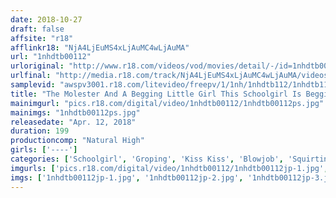 ```yaml
---
date: 2018-10-27
draft: false
affsite: "r18"
afflinkr18: "NjA4LjEuMS4xLjAuMC4wLjAuMA"
url: "1nhdtb00112"
urloriginal: "http://www.r18.com/videos/vod/movies/detail/-/id=1nhdtb00112"
urlfinal: "http://media.r18.com/track/NjA4LjEuMS4xLjAuMC4wLjAuMA/videos/vod/movies/detail/-/id=1nhdtb00112"
samplevid: "awspv3001.r18.com/litevideo/freepv/1/1nh/1nhdtb112/1nhdtb112_dmb_w.mp4"
title: "The Molester And A Begging Little Girl This Schoolgirl Is Begging For Cock When She Pissed Herself For The First Time In Orgasmic Ecstasy"
mainimgurl: "pics.r18.com/digital/video/1nhdtb00112/1nhdtb00112ps.jpg"
mainimgs: "1nhdtb00112ps.jpg"
releasedate: "Apr. 12, 2018"
duration: 199
productioncomp: "Natural High"
girls: ['----']
categories: ['Schoolgirl', 'Groping', 'Kiss Kiss', 'Blowjob', 'Squirting', 'Hi-Def']
imgurls: ['pics.r18.com/digital/video/1nhdtb00112/1nhdtb00112jp-1.jpg', 'pics.r18.com/digital/video/1nhdtb00112/1nhdtb00112jp-2.jpg', 'pics.r18.com/digital/video/1nhdtb00112/1nhdtb00112jp-3.jpg', 'pics.r18.com/digital/video/1nhdtb00112/1nhdtb00112jp-4.jpg', 'pics.r18.com/digital/video/1nhdtb00112/1nhdtb00112jp-5.jpg', 'pics.r18.com/digital/video/1nhdtb00112/1nhdtb00112jp-6.jpg', 'pics.r18.com/digital/video/1nhdtb00112/1nhdtb00112jp-7.jpg', 'pics.r18.com/digital/video/1nhdtb00112/1nhdtb00112jp-8.jpg', 'pics.r18.com/digital/video/1nhdtb00112/1nhdtb00112jp-9.jpg', 'pics.r18.com/digital/video/1nhdtb00112/1nhdtb00112jp-10.jpg', 'pics.r18.com/digital/video/1nhdtb00112/1nhdtb00112jp-11.jpg', 'pics.r18.com/digital/video/1nhdtb00112/1nhdtb00112jp-12.jpg', 'pics.r18.com/digital/video/1nhdtb00112/1nhdtb00112jp-13.jpg', 'pics.r18.com/digital/video/1nhdtb00112/1nhdtb00112jp-14.jpg', 'pics.r18.com/digital/video/1nhdtb00112/1nhdtb00112jp-15.jpg', 'pics.r18.com/digital/video/1nhdtb00112/1nhdtb00112jp-16.jpg', 'pics.r18.com/digital/video/1nhdtb00112/1nhdtb00112jp-17.jpg', 'pics.r18.com/digital/video/1nhdtb00112/1nhdtb00112jp-18.jpg', 'pics.r18.com/digital/video/1nhdtb00112/1nhdtb00112jp-19.jpg', 'pics.r18.com/digital/video/1nhdtb00112/1nhdtb00112jp-20.jpg']
imgs: ['1nhdtb00112jp-1.jpg', '1nhdtb00112jp-2.jpg', '1nhdtb00112jp-3.jpg', '1nhdtb00112jp-4.jpg', '1nhdtb00112jp-5.jpg', '1nhdtb00112jp-6.jpg', '1nhdtb00112jp-7.jpg', '1nhdtb00112jp-8.jpg', '1nhdtb00112jp-9.jpg', '1nhdtb00112jp-10.jpg', '1nhdtb00112jp-11.jpg', '1nhdtb00112jp-12.jpg', '1nhdtb00112jp-13.jpg', '1nhdtb00112jp-14.jpg', '1nhdtb00112jp-15.jpg', '1nhdtb00112jp-16.jpg', '1nhdtb00112jp-17.jpg', '1nhdtb00112jp-18.jpg', '1nhdtb00112jp-19.jpg', '1nhdtb00112jp-20.jpg']
---
```

